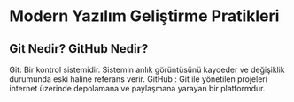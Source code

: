 # Modern Yazılım Geliştirme Pratikleri

## Git Nedir? GitHub Nedir?

<p>
    Git: Bir kontrol sistemidir. Sistemin anlık görüntüsünü kaydeder ve değişiklik durumunda eski haline referans verir.
    GitHub : Git ile yönetilen projeleri internet üzerinde depolamana ve paylaşmana yarayan bir platformdur.
</p>
